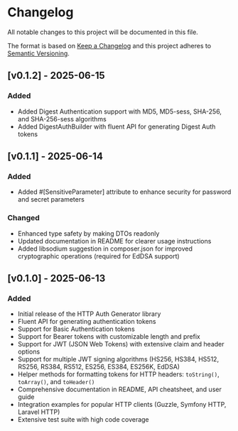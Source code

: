 # Changelog
All notable changes to this project will be documented in this file.

The format is based on [Keep a Changelog](http://keepachangelog.com/)
and this project adheres to [Semantic Versioning](http://semver.org/).

## [v0.1.2] - 2025-06-15

### Added
- Added Digest Authentication support with MD5, MD5-sess, SHA-256, and SHA-256-sess algorithms
- Added DigestAuthBuilder with fluent API for generating Digest Auth tokens

## [v0.1.1] - 2025-06-14

### Added
- Added #[SensitiveParameter] attribute to enhance security for password and secret parameters

### Changed
- Enhanced type safety by making DTOs readonly
- Updated documentation in README for clearer usage instructions
- Added libsodium suggestion in composer.json for improved cryptographic operations (required for EdDSA support)

## [v0.1.0] - 2025-06-13

### Added
- Initial release of the HTTP Auth Generator library
- Fluent API for generating authentication tokens
- Support for Basic Authentication tokens
- Support for Bearer tokens with customizable length and prefix
- Support for JWT (JSON Web Tokens) with extensive claim and header options
- Support for multiple JWT signing algorithms (HS256, HS384, HS512, RS256, RS384, RS512, ES256, ES384, ES256K, EdDSA)
- Helper methods for formatting tokens for HTTP headers: `toString()`, `toArray()`, and `toHeader()`
- Comprehensive documentation in README, API cheatsheet, and user guide
- Integration examples for popular HTTP clients (Guzzle, Symfony HTTP, Laravel HTTP)
- Extensive test suite with high code coverage
